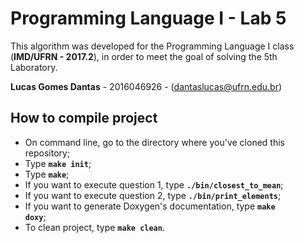 # Programming Language I - Lab 5

This algorithm was developed for the Programming Language I class (<b>IMD/UFRN - 2017.2</b>), in order to meet the goal of solving the 5th Laboratory.

<b>Lucas Gomes Dantas</b> - 2016046926 - (dantaslucas@ufrn.edu.br)

## How to compile project

* On command line, go to the directory where you've cloned this repository;
* Type <code><b>make init</b></code>;
* Type <code><b>make</b></code>;
* If you want to execute question 1, type <code><b>./bin/closest_to_mean</b></code>;
* If you want to execute question 2, type <code><b>./bin/print_elements</b></code>;
* If you want to generate Doxygen's documentation, type <code><b>make doxy</b></code>;
* To clean project, type <code><b>make clean</b></code>.